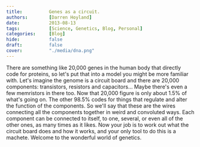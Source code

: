 ```yaml
---
title:          Genes as a circuit.
authors:        [Darren Hoyland]
date:           2013-08-13
tags:           [Science, Genetics, Blog, Personal]
categories:     [Blog]
hide:           false
draft:          false
cover:          "./media/dna.png"
---
```


There are something like 20,000 genes in the human body that directly code for proteins, so let's put that into a model you might be more familiar with. Let's imagine the genome is a circuit board and there are 20,000 components: transistors, resistors and capacitors... Maybe there's even a few memristors in there too. Now that 20,000 figure is only about 1.5% of what's going on. The other 98.5% codes for things that regulate and alter the function of the components. So we'll say that these are the wires connecting all the components together in weird and convoluted ways. Each component can be connected to itself, to one, several, or even all of the other ones, as many times as it likes. Now your job is to work out what the circuit board does and how it works, and your only tool to do this is a machete. Welcome to the wonderful world of genetics.

